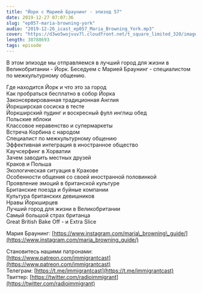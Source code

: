 ```yaml
---
title: "Йорк с Марией Браунинг - эпизод 57"
date: 2019-12-27 07:07:36
slug: "ep057-maria-browning-york"
audio: "2019-12-26_icast_ep057_Maria_Browning_York.mp3"
cover: "https://d3wo5wojvuv7l.cloudfront.net/t_square_limited_320/images.spreaker.com/original/bfeea0084562bad62843cecf764a02c1.jpg"
length: 38788693
tags: episode
---
```

В этом эпизоде мы отправляемся в лучший город для жизни в Великобритании - Йорк. Беседуем с Марией Браунинг - специалистом по межкультурному общению.  
  
Где находится Йорк и что это за город  
Как пробраться бесплатно в собор Йорка  
Законсервированная традиционная Англия  
Йоркширская сосиска в тесте  
Йоркширский пудинг и воскресный фулл инглиш обед  
Польские яблоки  
Классовое неравенство и супермаркеты  
Встреча Корбина с народом  
Специалист по межкультурному общению  
Эффективная интеграция в иностранное общество  
Каучсерфинг в Хорватии  
Зачем заводить местных друзей  
Краков и Польша  
Экологическая ситуация в Кракове  
Особенности общения со своей иностранной половинкой  
Проявление эмоций в британской культуре  
Британские поезда и буйные компании  
Культура британских девишников  
Нравы Йоркширцев  
Лучший город для жизни в Великобритании  
Самый большой страх британца  
Great British Bake Off - и Extra Slice  
  
Мария Браунинг: [https://www.instagram.com/maria\_browning\_guide/](https://www.instagram.com/maria_browning_guide/)  
  
Становитесь нашими патронами: [https://www.patreon.com/immigrantcast](https://www.patreon.com/immigrantcast)  
Телеграм: [https://t.me/immigrantcast](https://t.me/immigrantcast)  
Твиттер: [https://twitter.com/radioimmigrant](https://twitter.com/radioimmigrant)
